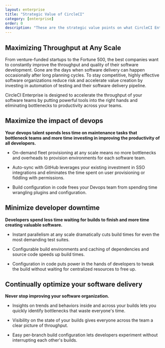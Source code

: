 ```yaml
---
layout: enterprise
title: "Strategic Value of CircleCI"
category: [enterprise]
order: 0
description: "These are the strategic value points on what CircleCI Enterprise provides to customers."
---
```


## Maximizing Throughput at Any Scale
From venture-funded startups to the Fortune 500, the best companies want to constantly improve the throughput and quality of their software development. Gone are the days when software delivery can happen occasionally after long planning cycles. To stay competitive, highly effective software organizations reduce risk and accelerate value creation by investing in automation of testing and their software delivery pipeline.

CircleCI Enterprise is designed to accelerate the throughput of your software teams by putting powerful tools into the right hands and eliminating bottlenecks to productivity across your teams.


## Maximize the impact of devops
**Your devops talent spends less time on maintenance tasks that bottleneck teams and more time investing in improving the productivity of all developers.**

* On-demand fleet provisioning at any scale means no more bottlenecks and overheads to provision environments for each software team.

* Auto-sync with GitHub leverages your existing investment in SSO integrations and eliminates the time spent on user provisioning or fiddling with permissions.

* Build configuration in code frees your Devops team from spending time wrangling plugins and configuration.

## Minimize developer downtime
**Developers spend less time waiting for builds to finish and more time creating valuable software.**

* Instant parallelism at any scale dramatically cuts build times for even the most demanding test suites.

* Configurable build environments and caching of dependencies and source code speeds up build times.

* Configuration in code puts power in the hands of developers to tweak the build without waiting for centralized resources to free up.

## Continually optimize your software delivery
**Never stop improving your software organization.**

* Insights on trends and behaviors inside and across your builds lets you quickly identify bottlenecks that waste everyone's time.

* Visibility on the state of your builds gives everyone across the team a clear picture of throughput.

* Easy per-branch build configuration lets developers experiment without interrupting each other's builds.
